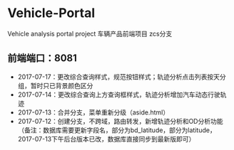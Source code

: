 # Vehicle-Portal
Vehicle analysis  portal project 车辆产品前端项目 zcs分支

## 前端端口：8081
* 2017-07-17：更改综合查询样式，规范按钮样式；轨迹分析点击列表按天分组，暂时只已背景颜色区分
* 2017-07-14：更改综合查询上方查询框样式，轨迹分析增加汽车动态行驶轨迹
* 2017-07-13：合并分支，菜单重新分级（aside.html）
* 2017-07-12：创建分支，不跨域，路由转发，新增轨迹分析和OD分析功能
（备注：数据库需要更新字段名，部分为bd_latitude，部分为latitude，2017-07-13下午后台版本已改，数据库直接同步到最新版即可）
